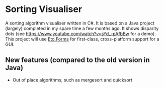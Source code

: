 # Sorting Visualiser
A sorting algorithm visualiser written in C#. It is based on a Java project (largely) completed in my spare time a few months ago. It shows disparity dots (see https://www.youtube.com/watch?v=sYd_-pAfbBw for a demo).
This project will use [Eto.Forms](https://github.com/picoe/Eto) for first-class, cross-platform support for a GUI.

## New features (compared to the old version in Java)
* Out of place algorithms, such as mergesort and quicksort
